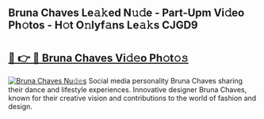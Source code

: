 ## Bruna Chaves Le𝚊𝚔ed N𝚞𝚍e - Part-Upm Vi𝚍eo Ph𝚘tos - H𝚘t O𝚗lyf𝚊ns Le𝚊𝚔s CJGD9

# <h2><a href="http://hf3s8c.feru.top/?c=Bruna+Chaves">🔗 👉 🔴 Bruna Chaves Vi𝚍𝚎o Ph𝚘t𝚘𝚜</a></h2>

[![Bruna Chaves Nu𝚍𝚎s](https://i.imgur.com/0TWrTi3.gif)](http://hf3s8c.feru.top/?c=Bruna+Chaves)
Social media personality Bruna Chaves sharing their dance and lifestyle experiences. Innovative designer Bruna Chaves, known for their creative vision and contributions to the world of fashion and design. 
